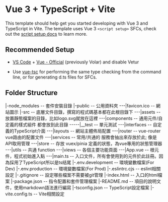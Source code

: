 # Vue 3 + TypeScript + Vite

This template should help get you started developing with Vue 3 and TypeScript in Vite. The template uses Vue 3 `<script setup>` SFCs, check out the [script setup docs](https://v3.vuejs.org/api/sfc-script-setup.html#sfc-script-setup) to learn more.

## Recommended Setup

- [VS Code](https://code.visualstudio.com/) + [Vue - Official](https://marketplace.visualstudio.com/items?itemName=Vue.volar) (previously Volar) and disable Vetur

- Use [vue-tsc](https://github.com/vuejs/language-tools/tree/master/packages/tsc) for performing the same type checking from the command line, or for generating d.ts files for SFCs.

## Folder Structure

|-node_modules       -- 套件安裝目錄
|-public             -- 公用資料夾
---|favicon.ico      -- 網站圖示
|-src                -- 底層文件目錄，撰寫的程式碼基本都在此根目錄下
---|assets           -- 放置靜態檔案的目錄，比如logo.svg就放在這裡
---|components       -- 通用元件/自定義的樣式組件 都會放到此目錄
-----|__test             -- 單元測試
---|interfaces       -- 自定義的TypeScript介面
---|layouts          -- 網站主體佈局配置
---|router           -- vue-router vue路由的配置文件
---|services         -- 常用/共通的 服務會抽出來存放於此; 像是API取用管理
---|store            -- 存放 vuex/pinia 定義的狀態，為vue專用的狀態管理器
---|utils            -- 共通 function
---|views            -- 各個主要功能頁面
---|App.vue          -- 根元件，程式初始進入點
---|main.ts          -- 入口文件，所有會使用到的元件於此註冊。因為採用了TypeScript所以是ts结尾
|-.env.development   -- 環境變數檔案(For Dev)
|-.env.production    -- 環境變數檔案(For Prod)
|-.eslintrc.cjs      -- eslint相關設定
|-.gitignore         -- 設定哪些檔案不需要被git管理
|-index.html         -- 入口的html檔案
|-package.json       -- 指令配置和套件管理檔案
|-README.md          -- 項目的說明文件，使用markdown語法進行編寫
|-tsconfig.json      -- TypeScript設定檔案
|-vite.config.ts     -- Vite相關設定